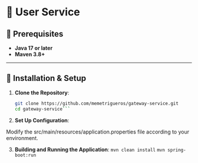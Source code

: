 # 🚀 User Service

## 📌 Prerequisites

- **Java 17 or later**
- **Maven 3.8+**

---

## 🚀 Installation & Setup

1. **Clone the Repository**:
   ```sh
   git clone https://github.com/memetrigueros/gateway-service.git
   cd gateway-service```

2. **Set Up Configuration**:

Modify the src/main/resources/application.properties file according to your environment.

3. **Building and Running the Application**:
   ```mvn clean install```
   ```mvn spring-boot:run```



